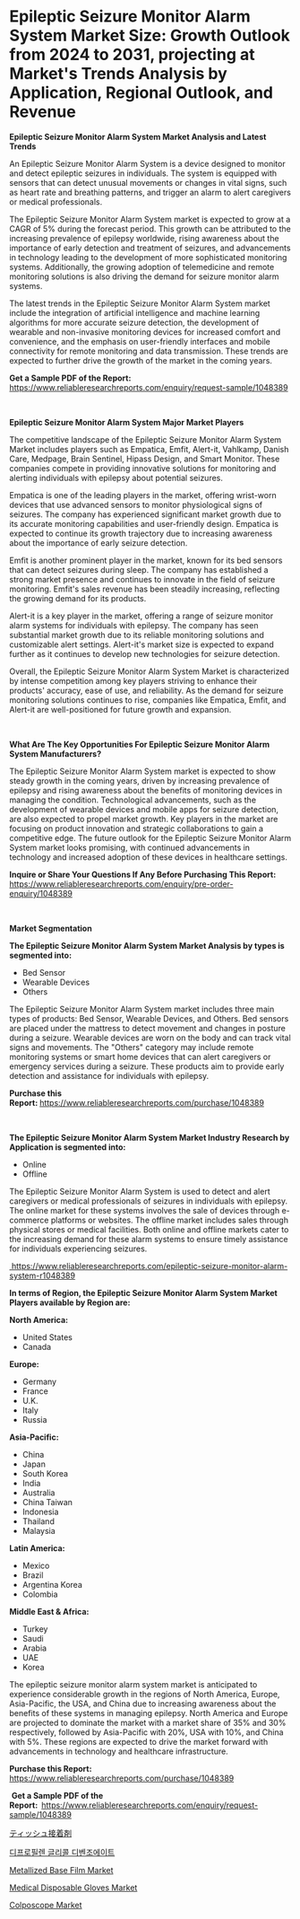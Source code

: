 <p><h1>Epileptic Seizure Monitor Alarm System Market Size: Growth Outlook from 2024 to 2031, projecting at Market's Trends Analysis by Application, Regional Outlook, and Revenue</h1></p><p><strong>Epileptic Seizure Monitor Alarm System Market Analysis and Latest Trends</strong></p>
<p><p>An Epileptic Seizure Monitor Alarm System is a device designed to monitor and detect epileptic seizures in individuals. The system is equipped with sensors that can detect unusual movements or changes in vital signs, such as heart rate and breathing patterns, and trigger an alarm to alert caregivers or medical professionals.</p><p>The Epileptic Seizure Monitor Alarm System market is expected to grow at a CAGR of 5% during the forecast period. This growth can be attributed to the increasing prevalence of epilepsy worldwide, rising awareness about the importance of early detection and treatment of seizures, and advancements in technology leading to the development of more sophisticated monitoring systems. Additionally, the growing adoption of telemedicine and remote monitoring solutions is also driving the demand for seizure monitor alarm systems.</p><p>The latest trends in the Epileptic Seizure Monitor Alarm System market include the integration of artificial intelligence and machine learning algorithms for more accurate seizure detection, the development of wearable and non-invasive monitoring devices for increased comfort and convenience, and the emphasis on user-friendly interfaces and mobile connectivity for remote monitoring and data transmission. These trends are expected to further drive the growth of the market in the coming years.</p></p>
<p><strong>Get a Sample PDF of the Report:&nbsp;</strong> <a href="https://www.reliableresearchreports.com/enquiry/request-sample/1048389">https://www.reliableresearchreports.com/enquiry/request-sample/1048389</a></p>
<p>&nbsp;</p>
<p><strong>Epileptic Seizure Monitor Alarm System Major Market Players</strong></p>
<p><p>The competitive landscape of the Epileptic Seizure Monitor Alarm System Market includes players such as Empatica, Emfit, Alert-it, Vahlkamp, Danish Care, Medpage, Brain Sentinel, Hipass Design, and Smart Monitor. These companies compete in providing innovative solutions for monitoring and alerting individuals with epilepsy about potential seizures.</p><p>Empatica is one of the leading players in the market, offering wrist-worn devices that use advanced sensors to monitor physiological signs of seizures. The company has experienced significant market growth due to its accurate monitoring capabilities and user-friendly design. Empatica is expected to continue its growth trajectory due to increasing awareness about the importance of early seizure detection.</p><p>Emfit is another prominent player in the market, known for its bed sensors that can detect seizures during sleep. The company has established a strong market presence and continues to innovate in the field of seizure monitoring. Emfit's sales revenue has been steadily increasing, reflecting the growing demand for its products.</p><p>Alert-it is a key player in the market, offering a range of seizure monitor alarm systems for individuals with epilepsy. The company has seen substantial market growth due to its reliable monitoring solutions and customizable alert settings. Alert-it's market size is expected to expand further as it continues to develop new technologies for seizure detection.</p><p>Overall, the Epileptic Seizure Monitor Alarm System Market is characterized by intense competition among key players striving to enhance their products' accuracy, ease of use, and reliability. As the demand for seizure monitoring solutions continues to rise, companies like Empatica, Emfit, and Alert-it are well-positioned for future growth and expansion.</p></p>
<p>&nbsp;</p>
<p><strong>What Are The Key Opportunities For Epileptic Seizure Monitor Alarm System Manufacturers?</strong></p>
<p><p>The Epileptic Seizure Monitor Alarm System market is expected to show steady growth in the coming years, driven by increasing prevalence of epilepsy and rising awareness about the benefits of monitoring devices in managing the condition. Technological advancements, such as the development of wearable devices and mobile apps for seizure detection, are also expected to propel market growth. Key players in the market are focusing on product innovation and strategic collaborations to gain a competitive edge. The future outlook for the Epileptic Seizure Monitor Alarm System market looks promising, with continued advancements in technology and increased adoption of these devices in healthcare settings.</p></p>
<p><strong>Inquire or Share Your Questions If Any Before Purchasing This Report:</strong> <a href="https://www.reliableresearchreports.com/enquiry/pre-order-enquiry/1048389">https://www.reliableresearchreports.com/enquiry/pre-order-enquiry/1048389</a></p>
<p>&nbsp;</p>
<p><strong>Market Segmentation</strong></p>
<p><strong>The Epileptic Seizure Monitor Alarm System Market Analysis by types is segmented into:</strong></p>
<p><ul><li>Bed Sensor</li><li>Wearable Devices</li><li>Others</li></ul></p>
<p><p>The Epileptic Seizure Monitor Alarm System market includes three main types of products: Bed Sensor, Wearable Devices, and Others. Bed sensors are placed under the mattress to detect movement and changes in posture during a seizure. Wearable devices are worn on the body and can track vital signs and movements. The "Others" category may include remote monitoring systems or smart home devices that can alert caregivers or emergency services during a seizure. These products aim to provide early detection and assistance for individuals with epilepsy.</p></p>
<p><strong>Purchase this Report:&nbsp;</strong><a href="https://www.reliableresearchreports.com/purchase/1048389">https://www.reliableresearchreports.com/purchase/1048389</a></p>
<p>&nbsp;</p>
<p><strong>The Epileptic Seizure Monitor Alarm System Market Industry Research by Application is segmented into:</strong></p>
<p><ul><li>Online</li><li>Offline</li></ul></p>
<p><p>The Epileptic Seizure Monitor Alarm System is used to detect and alert caregivers or medical professionals of seizures in individuals with epilepsy. The online market for these systems involves the sale of devices through e-commerce platforms or websites. The offline market includes sales through physical stores or medical facilities. Both online and offline markets cater to the increasing demand for these alarm systems to ensure timely assistance for individuals experiencing seizures.</p></p>
<p><a href="https://www.reliableresearchreports.com/epileptic-seizure-monitor-alarm-system-r1048389">&nbsp;https://www.reliableresearchreports.com/epileptic-seizure-monitor-alarm-system-r1048389</a></p>
<p><strong>In terms of Region, the Epileptic Seizure Monitor Alarm System Market Players available by Region are:</strong></p>
<p>
    <p> <strong> North America: </strong>
        <ul>
            <li>United States</li>
            <li>Canada</li>
        </ul>
        </p> 
    <p> <strong> Europe: </strong>
        <ul>
            <li>Germany</li>
            <li>France</li>
            <li>U.K.</li>
            <li>Italy</li>
            <li>Russia</li>
        </ul>
        </p> 
    <p> <strong> Asia-Pacific: </strong>
        <ul>
            <li>China</li>
            <li>Japan</li>
            <li>South Korea</li>
            <li>India</li>
            <li>Australia</li>
            <li>China Taiwan</li>
            <li>Indonesia</li>
            <li>Thailand</li>
            <li>Malaysia</li>
        </ul>
        </p> 
    <p> <strong> Latin America: </strong>
        <ul>
            <li>Mexico</li>
            <li>Brazil</li>
            <li>Argentina Korea</li>
            <li>Colombia</li>
        </ul>
        </p> 
    <p> <strong> Middle East & Africa: </strong>
        <ul>
            <li>Turkey</li>
            <li>Saudi</li>
            <li>Arabia</li>
            <li>UAE</li>
            <li>Korea</li>
        </ul>
    </p>
    </p>
<p><p>The epileptic seizure monitor alarm system market is anticipated to experience considerable growth in the regions of North America, Europe, Asia-Pacific, the USA, and China due to increasing awareness about the benefits of these systems in managing epilepsy. North America and Europe are projected to dominate the market with a market share of 35% and 30% respectively, followed by Asia-Pacific with 20%, USA with 10%, and China with 5%. These regions are expected to drive the market forward with advancements in technology and healthcare infrastructure.</p></p>
<p><strong>Purchase this Report: </strong><a href="https://www.reliableresearchreports.com/purchase/1048389">https://www.reliableresearchreports.com/purchase/1048389</a></p>
<p>&nbsp;<strong>Get a Sample PDF of the Report:&nbsp;&nbsp;</strong><a href="https://www.reliableresearchreports.com/enquiry/request-sample/1048389">https://www.reliableresearchreports.com/enquiry/request-sample/1048389</a></p>
<p><strong></strong></p>
<p><p><a href="https://github.com/dzy793153605/Market-Research-Report-List-2/blob/main/922649349739.md">ティッシュ接着剤</a></p><p><a href="https://github.com/oajzkywllm460/Market-Research-Report-List-2/blob/main/647551744681.md">디프로필렌 글리콜 디벤조에이트</a></p><p><a href="https://issuu.com/reportprime-2/docs/metallized-base-film-market-size-2030.pptx">Metallized Base Film Market</a></p><p><a href="https://github.com/jodemen/Market-Research-Report-List-2/blob/main/medical-disposable-gloves-market.md">Medical Disposable Gloves Market</a></p><p><a href="https://github.com/jj19131/Market-Research-Report-List-2/blob/main/colposcope-market.md">Colposcope Market</a></p></p>